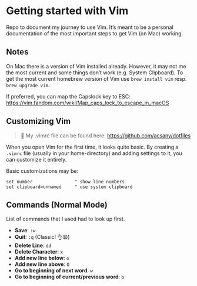 # Getting started with Vim

Repo to document my journey to use Vim. 
It’s meant to be a personal documentation of the most important steps to get Vim (on Mac) working.

## Notes
On Mac there is a version of Vim installed already. However, it may not me the most current and some things don’t work (e.g. System Clipboard). To get the most current homebrew version of Vim use `brew install vim` resp. `brew upgrade vim`.

If preferred, you can map the Capslock key to ESC: https://vim.fandom.com/wiki/Map_caps_lock_to_escape_in_macOS

## Customizing Vim

> 📄 My .vimrc file can be found here: https://github.com/acsany/dotfiles

When you open Vim for the first time, it looks quite basic. By creating a `.vimrc` file (usually in your home-directory) and adding settings to it, you can customize it entirely.

Basic customizations may be:

```
set number                " show line numbers
set clipboard=unnamed     " use system clipboard

```

## Commands (Normal Mode)
List of commands that I ~~used~~ had to look up first.

* **Save**: `:w`
* **Quit**: `:q` (Classic! 👌😩)
* **Delete Line**: `dd`
* **Delete Character**: `x`
* **Add new line below**: `o`
* **Add new line above**: `O`
* **Go to beginning of next word**: `w`
* **Go to beginning of current/previous word**: `b`


